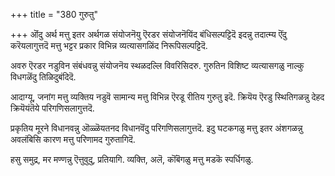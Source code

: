 +++
title = "380 गुरुतु"

+++
ऒंदु अर्थ मत्तु इतर अर्थगळ संयोजनॆयु ऎरडर संयोजनॆयिंद बंधिसल्पट्टिदॆ इदन्नु तदात्म्य ऎंदु करॆयलागुत्तदॆ मत्तु भट्टर प्रकार विभिन्न व्यत्यासगळिंद निरूपिसल्पट्टिदॆ.

अवरु ऎरडर नडुविन संबंधवन्नु संयोजनॆय स्थळदल्लि विवरिसिदरु. गुरुतिन विशिष्ट व्यत्यासगळु नाल्कु विधगळॆंदु तिळिदुबंदिदॆ.

आदाग्यू, जनांग मत्तु व्यक्तिय नडुवॆ सामान्य मत्तु विभिन्न ऎरडू रीतिय गुरुतु इदॆ. क्रियॆय ऎरडु स्थितिगळन्नु देहद क्रियॆयंतॆये परिगणिसलागुत्तदॆ.

प्रकृतिय मूरने विधानवन्नु ऒळ्ळॆयतनद विधानवॆंदु परिगणिसलागुत्तदॆ. इदु घटकगळु मत्तु इतर अंशगळन्नु अवलंबिसि कारण मत्तु परिणामद गुरुतागिदॆ.

हसु समुद्र, मर मण्णन्नु ऎत्तुवुदु, प्रतियागि. व्यक्ति, अलॆ, कॊंबॆगळु मत्तु मडकॆ स्पर्धिगळु.

